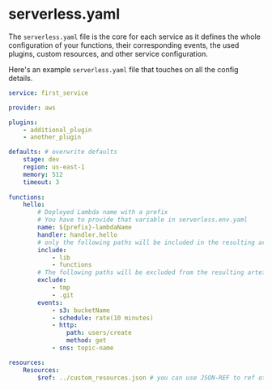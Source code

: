 # serverless.yaml

The `serverless.yaml` file is the core for each service as it defines the whole configuration of your functions, their
corresponding events, the used plugins, custom resources, and other service configuration.

Here's an example `serverless.yaml` file that touches on all the config details.

```yaml
service: first_service

provider: aws

plugins:
    - additional_plugin
    - another_plugin

defaults: # overwrite defaults
    stage: dev
    region: us-east-1
    memory: 512
    timeout: 3
  
functions:
    hello:
        # Deployed Lambda name with a prefix
        # You have to provide that variable in serverless.env.yaml
        name: ${prefix}-lambdaName
        handler: handler.hello
        # only the following paths will be included in the resulting artefact which will be uploaded. Without specific include everything in the current folder will be included
        include:
            - lib
            - functions
        # The following paths will be excluded from the resulting artefact. If both include and exclude are defined we first apply the include, then the exclude so files are guaranteed to be excluded
        exclude:
            - tmp
            - .git
        events:
            - s3: bucketName
            - schedule: rate(10 minutes)
            - http:
                path: users/create
                method: get
            - sns: topic-name

resources:
    Resources:
        $ref: ../custom_resources.json # you can use JSON-REF to ref other JSON files
```
